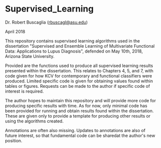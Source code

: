 # Supervised_Learning

Dr. Robert Buscaglia (rbuscagl@asu.edu)

April 2018
 
This repository contains supervised learning algorithms used in the dissertation "Supervised and Ensemble Learning of Multivariate Functional Data: Applications to Lupus Diagnosis", defended on May 10th, 2018, Arizona State University.

Provided are the functions used to produce all supervised learning results presented within the dissertation.  This relates to Chapters 4, 5, and 7, with code given for how KCV for contemporary and functional classifiers were produced.  Limited specific code is given for obtaining values found within tables or figures.  Requests can be made to the author if specific code of interest is required.

The author hopes to maintain this repository and will provide more code for producing specific results with time.  As for now, only minimal code has been provided for running and obtain results found within the dissertation.  These are given only to provide a template for producing other results or using the algorithms created.

Annotations are often also missing.  Updates to annotations are also of future interest, so that fundamental code can be sharedat the author's new position.

